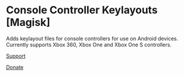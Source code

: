 # Console Controller Keylayouts [Magisk]

Adds keylayout files for console controllers for use on Android devices.
Currently supports Xbox 360, Xbox One and Xbox One S controllers.

[Support](http://forum.xda-developers.com/apps/magisk/magisk-console-controller-keylayouts-t3474174)

[Donate](https://www.paypal.me/BenjaminKatkin)
